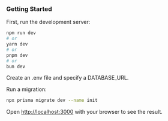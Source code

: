 ### Getting Started

First, run the development server:

```bash
npm run dev
# or
yarn dev
# or
pnpm dev
# or
bun dev
```

Create an .env file and specify a DATABASE_URL.

Run a migration:
```bash
npx prisma migrate dev --name init
```

Open [http://localhost:3000](http://localhost:3000) with your browser to see the result.